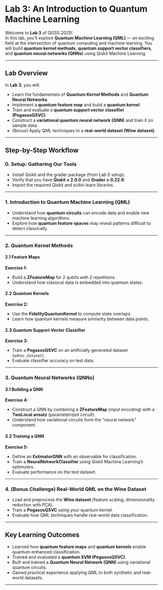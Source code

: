 # Lab 3: An Introduction to Quantum Machine Learning  

Welcome to **Lab 3** of QGSS 2025!  
In this lab, you’ll explore **Quantum Machine Learning (QML)** — an exciting field at the intersection of quantum computing and machine learning. You will build **quantum kernel methods**, **quantum support vector classifiers**, and **quantum neural networks (QNNs)** using Qiskit Machine Learning.  

---

## Lab Overview  

In **Lab 3**, you will:  
- Learn the fundamentals of **Quantum Kernel Methods** and **Quantum Neural Networks**.  
- Implement a **quantum feature map** and build a **quantum kernel**.  
- Train and evaluate a **quantum support vector classifier (PegasosQSVC)**.  
- Construct a **variational quantum neural network (QNN)** and train it on sample data.  
- (Bonus) Apply QML techniques to a **real-world dataset (Wine dataset)**.  

---

## Step-by-Step Workflow  

### **0. Setup: Gathering Our Tools**  
- Install Qiskit and the grader package (from Lab 0 setup).  
- Verify that you have **Qiskit ≥ 2.0.0** and **Grader ≥ 0.22.9**.  
- Import the required Qiskit and scikit-learn libraries.  

---

### **1. Introduction to Quantum Machine Learning (QML)**  
- Understand how **quantum circuits** can encode data and enable new machine learning algorithms.  
- Explore how **quantum feature spaces** may reveal patterns difficult to detect classically.  

---

### **2. Quantum Kernel Methods**  

#### **2.1 Feature Maps**  
**Exercise 1:**  
- Build a **ZFeatureMap** for 2 qubits with 2 repetitions.  
- Understand how classical data is embedded into quantum states.  

#### **2.2 Quantum Kernels**  
**Exercise 2:**  
- Use the **FidelityQuantumKernel** to compute state overlaps.  
- Learn how quantum kernels measure similarity between data points.  

#### **2.3 Quantum Support Vector Classifier**  
**Exercise 3:**  
- Train a **PegasosQSVC** on an artificially generated dataset (`adhoc_dataset`).  
- Evaluate classifier accuracy on test data.  

---

### **3. Quantum Neural Networks (QNNs)**  

#### **3.1 Building a QNN**  
**Exercise 4:**  
- Construct a QNN by combining a **ZFeatureMap** (input encoding) with a **TwoLocal ansatz** (parameterized circuit).  
- Understand how variational circuits form the "neural network" component.  

#### **3.2 Training a QNN**  
**Exercise 5:**  
- Define an **EstimatorQNN** with an observable for classification.  
- Train a **NeuralNetworkClassifier** using Qiskit Machine Learning’s optimizers.  
- Evaluate performance on the test dataset.  

---

### **4. (Bonus Challenge) Real-World QML on the Wine Dataset**  
- Load and preprocess the **Wine dataset** (feature scaling, dimensionality reduction with PCA).  
- Train a **PegasosQSVC** using your quantum kernel.  
- Evaluate how QML techniques handle real-world data classification.  

---

## Key Learning Outcomes  
- Learned how **quantum feature maps** and **quantum kernels** enable quantum-enhanced classification.  
- Trained and evaluated a **quantum SVM (PegasosQSVC)**.  
- Built and trained a **Quantum Neural Network (QNN)** using variational quantum circuits.  
- Gained practical experience applying QML to both synthetic and real-world datasets.  

---

